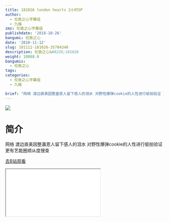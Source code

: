 ```yaml
---
title: 181026 london hearts 2小时SP
author:
  - 伦敦之心字幕组
  - 九條
zmz: 伦敦之心字幕组
publishdate: '2018-10-26'
bangumi: 伦敦之心
date: '2018-11-12'
slug: 181112-181026-35784348
description: 伦敦之心&#8226;181026
weight: 18888.0
bangumis:
  - 伦敦之心
tags:
categories:
  - 伦敦之心字幕组
  - 九條

brief: "网络 渡边直美因整蛊恩人留下感人的泪水 对野性爆弹cookie的人性进行偷拍验证 更有艺能圈顺从度搜查"
---
```

![](https://i.imgur.com/9D8W3EE.jpg)
# 简介  
网络
渡边直美因整蛊恩人留下感人的泪水 对野性爆弹cookie的人性进行偷拍验证 更有艺能圈顺从度搜查  

[去B站观看](https://www.bilibili.com/video/av35784348/)
<div class ="resp-container"><iframe class="testiframe" src="//player.bilibili.com/player.html?aid=35784348"", scrolling="no", allowfullscreen="true" > </iframe></div> 
